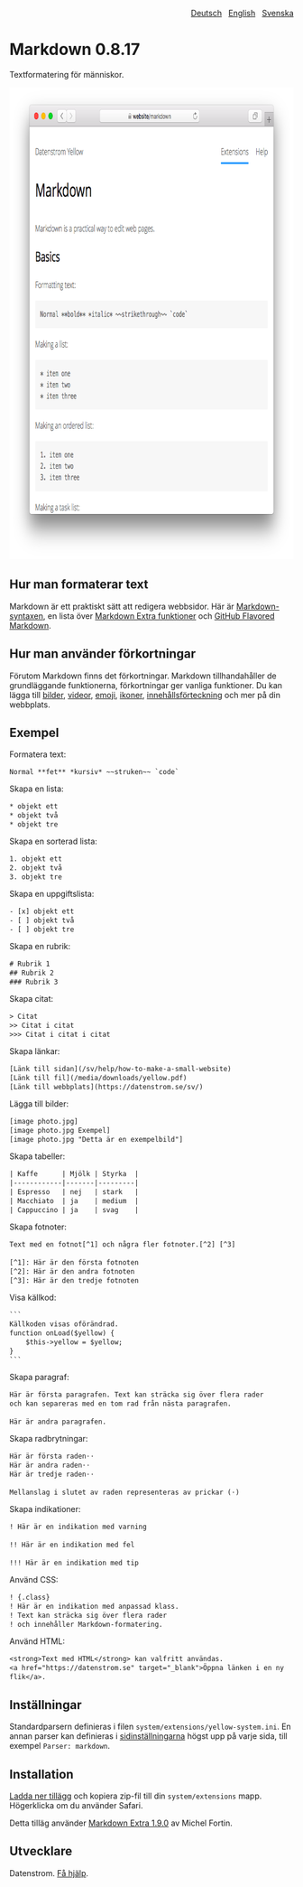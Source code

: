 <p align="right"><a href="README-de.md">Deutsch</a> &nbsp; <a href="README.md">English</a> &nbsp; <a href="README-sv.md">Svenska</a></p>

Markdown 0.8.17
===============
Textformatering för människor.

<p align="center"><img src="markdown-screenshot.png?raw=true" width="795" height="836" alt="Skärmdump"></p>

## Hur man formaterar text

Markdown är ett praktiskt sätt att redigera webbsidor. Här är [Markdown-syntaxen](http://commonmark.org/help/), en lista över [Markdown Extra funktioner](https://michelf.ca/projects/php-markdown/extra/) och [GitHub Flavored Markdown](https://help.github.com/en/articles/basic-writing-and-formatting-syntax).

## Hur man använder förkortningar

Förutom Markdown finns det förkortningar. Markdown tillhandahåller de grundläggande funktionerna, förkortningar ger vanliga funktioner. Du kan lägga till [bilder](https://github.com/datenstrom/yellow-extensions/tree/master/source/image/README-sv.md), [videor](https://github.com/datenstrom/yellow-extensions/tree/master/source/youtube/README-sv.md), [emoji](https://github.com/datenstrom/yellow-extensions/tree/master/source/emojiawesome/README-sv.md), [ikoner](https://github.com/datenstrom/yellow-extensions/tree/master/source/fontawesome/README-sv.md), [innehållsförteckning](https://github.com/datenstrom/yellow-extensions/tree/master/source/toc/README-sv.md) och mer på din webbplats.

## Exempel

Formatera text:

    Normal **fet** *kursiv* ~~struken~~ `code`

Skapa en lista:

    * objekt ett
    * objekt två
    * objekt tre

Skapa en sorterad lista:

    1. objekt ett
    2. objekt två
    3. objekt tre

Skapa en uppgiftslista:

    - [x] objekt ett
    - [ ] objekt två
    - [ ] objekt tre

Skapa en rubrik:

    # Rubrik 1
    ## Rubrik 2
    ### Rubrik 3

Skapa citat:

    > Citat
    >> Citat i citat
    >>> Citat i citat i citat

Skapa länkar:

    [Länk till sidan](/sv/help/how-to-make-a-small-website)
    [Länk till fil](/media/downloads/yellow.pdf)
    [Länk till webbplats](https://datenstrom.se/sv/)

Lägga till bilder:

    [image photo.jpg]
    [image photo.jpg Exempel]
    [image photo.jpg "Detta är en exempelbild"]

Skapa tabeller:

    | Kaffe      | Mjölk | Styrka  |
    |------------|-------|---------|
    | Espresso   | nej   | stark   |
    | Macchiato  | ja    | medium  |
    | Cappuccino | ja    | svag    |

Skapa fotnoter:

    Text med en fotnot[^1] och några fler fotnoter.[^2] [^3]
    
    [^1]: Här är den första fotnoten
    [^2]: Här är den andra fotnoten
    [^3]: Här är den tredje fotnoten

Visa källkod:

    ```
    Källkoden visas oförändrad.
    function onLoad($yellow) {
        $this->yellow = $yellow;
    }
    ```

Skapa paragraf:

    Här är första paragrafen. Text kan sträcka sig över flera rader
    och kan separeras med en tom rad från nästa paragrafen.

    Här är andra paragrafen. 

Skapa radbrytningar:

    Här är första raden⋅⋅
    Här är andra raden⋅⋅
    Här är tredje raden⋅⋅
    
    Mellanslag i slutet av raden representeras av prickar (⋅)

Skapa indikationer:

    ! Här är en indikation med varning 
    
    !! Här är en indikation med fel
    
    !!! Här är en indikation med tip

Använd CSS:

    ! {.class}
    ! Här är en indikation med anpassad klass.
    ! Text kan sträcka sig över flera rader
    ! och innehåller Markdown-formatering.

Använd HTML:

    <strong>Text med HTML</strong> kan valfritt användas.
    <a href="https://datenstrom.se" target="_blank">Öppna länken i en ny flik</a>.

## Inställningar

Standardparsern definieras i filen `system/extensions/yellow-system.ini`. En annan parser kan definieras i [sidinställningarna](https://github.com/datenstrom/yellow-extensions/tree/master/source/core/README-sv.md#inställningar-page) högst upp på varje sida, till exempel `Parser: markdown`. 

## Installation

[Ladda ner tillägg](https://github.com/datenstrom/yellow-extensions/raw/master/zip/markdown.zip) och kopiera zip-fil till din `system/extensions` mapp. Högerklicka om du använder Safari.

Detta tilläg använder [Markdown Extra 1.9.0](https://github.com/michelf/php-markdown) av Michel Fortin.

## Utvecklare

Datenstrom. [Få hjälp](https://datenstrom.se/sv/yellow/help/).
